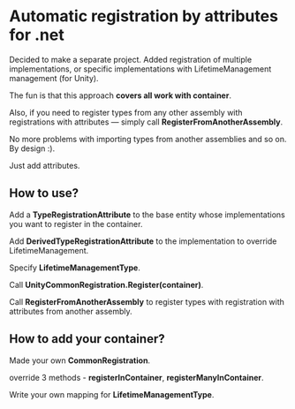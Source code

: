 # Automatic registration by attributes for .net

Decided to make a separate project. Added registration of multiple implementations, or specific implementations with LifetimeManagement management (for Unity).

The fun is that this approach **covers all work with container**.

Also, if you need to register types from any other assembly with registrations with attributes — simply call **RegisterFromAnotherAssembly**.

No more problems with importing types from another assemblies and so on. By design :).

Just add attributes.

## How to use?

Add a **TypeRegistrationAttribute** to the base entity whose implementations you want to register in the container.

Add **DerivedTypeRegistrationAttribute** to the implementation to override LifetimeManagement.

Specify **LifetimeManagementType**.

Call **UnityCommonRegistration.Register(container)**.

Call **RegisterFromAnotherAssembly** to register types with registration with attributes from another assembly.

## How to add your container?

Made your own **CommonRegistration**.

override 3 methods - **registerInContainer**, **registerManyInContainer**.

Write your own mapping for **LifetimeManagementType**.

